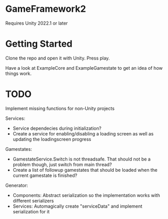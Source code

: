 # GameFramework2

Requires Unity 2022.1 or later

# Getting Started

Clone the repo and open it with Unity.
Press play.

Have a look at ExampleCore and ExampleGamestate to get an idea of how things work.

# TODO

Implement missing functions for non-Unity projects

Services:
- Service dependecies during initialization?
- Create a service for enabling/disabling a loading screen as well as updating the loadingscreen progress

Gamestates:
- GamestateService.Switch is not threadsafe. That should not be a problem though, just switch from main thread?
- Create a list of followup gamestates that should be loaded when the current gamestate is finished?

Generator:
- Components: Abstract serialization so the implementation works with different serializers
- Services: Automagically create "serviceData" and implement serialization for it
